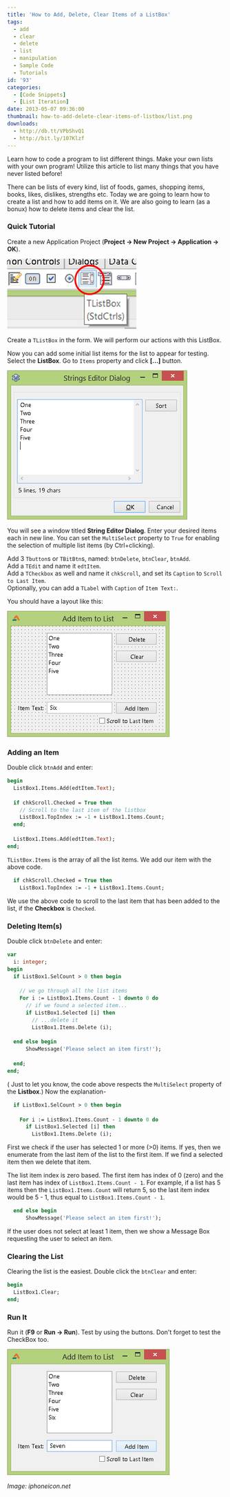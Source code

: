 ```yaml
---
title: 'How to Add, Delete, Clear Items of a ListBox'
tags:
  - add
  - clear
  - delete
  - list
  - manipulation
  - Sample Code
  - Tutorials
id: '93'
categories:
  - [Code Snippets]
  - [List Iteration]
date: 2013-05-07 09:36:00
thumbnail: how-to-add-delete-clear-items-of-listbox/list.png
downloads:
  - http://db.tt/VPbShvQ1
  - http://bit.ly/107Klzf
---
```


Learn how to code a program to list different things. Make your own lists with your own program! Utilize this article to list many things that you have never listed before!
<!-- more -->


There can be lists of every kind, list of foods, games, shopping items, books, likes, dislikes, strengths etc. Today we are going to learn how to create a list and how to add items on it. We are also going to learn (as a bonux) how to delete items and clear the list.


### Quick Tutorial

Create a new Application Project (**Project -> New Project -> Application -> OK**).


![TListBox component icon in Toolbar of Lazarus](how-to-add-delete-clear-items-of-listbox/TListBox-toolbar-icon.jpg "TListBox component icon in Toolbar of Lazarus")


Create a `TListBox` in the form. We will perform our actions with this ListBox.

Now you can add some initial list items for the list to appear for testing. Select the **ListBox**. Go to `Items` property and click **[...]** button.


![](how-to-add-delete-clear-items-of-listbox/ListBox-items-editing-lazar.gif)


You will see a window titled **String Editor Dialog**. Enter your desired items each in new line. You can set the `MultiSelect` property to `True` for enabling the selection of multiple list items (by Ctrl+clicking).

Add 3 `Tbutton`s or `TBitBtn`s, named: `btnDelete`, `btnClear`, `btnAdd`. \
Add a `TEdit` and name it `edtItem`. \
Add a `TCheckbox` as well and name it `chkScroll`, and set its `Caption` to `Scroll to Last Item`. \
Optionally, you can add a `TLabel` with `Caption` of `Item Text:`.

You should have a layout like this:


![](how-to-add-delete-clear-items-of-listbox/List-add-delete-2.gif)



### Adding an Item

Double click `btnAdd` and enter:

```pascal
begin
  ListBox1.Items.Add(edtItem.Text);

  if chkScroll.Checked = True then
    // Scroll to the last item of the listbox
    ListBox1.TopIndex := -1 + ListBox1.Items.Count;
  end;

  ListBox1.Items.Add(edtItem.Text);
end;
```

`TListBox.Items` is the array of all the list items. We add our item with the above code.

```pascal
  if chkScroll.Checked = True then
    ListBox1.TopIndex := -1 + ListBox1.Items.Count;
```

We use the above code to scroll to the last item that has been added to the list, if the **Checkbox** is `Checked`.


### Deleting Item(s)

Double click `btnDelete` and enter:

```pascal
var
  i: integer;
begin
  if ListBox1.SelCount > 0 then begin

    // we go through all the list items
    For i := ListBox1.Items.Count - 1 downto 0 do
      // if we found a selected item...
      if ListBox1.Selected [i] then
        // ...delete it
        ListBox1.Items.Delete (i);

  end else begin
      ShowMessage('Please select an item first!');

  end;
end;
```

( Just to let you know, the code above respects the `MultiSelect` property of the **Listbox**.)
Now the explanation-

```pascal
  if ListBox1.SelCount > 0 then begin

    For i := ListBox1.Items.Count - 1 downto 0 do
      if ListBox1.Selected [i] then
        ListBox1.Items.Delete (i);
```

First we check if the user has selected 1 or more (>0) items. If yes, then we enumerate from the last item of the list to the first item. If we find a selected item then we delete that item.

The list item index is zero based. The first item has index of 0 (zero) and the last item has index of `ListBox1.Items.Count - 1`. For example, if a list has 5 items then the `ListBox1.Items.Count` will return 5, so the last item index would be 5 - 1, thus equal to `ListBox1.Items.Count - 1`.

```pascal
  end else begin
      ShowMessage('Please select an item first!');
```

If the user does not select at least 1 item, then we show a Message Box requesting the user to select an item.


### Clearing the List

Clearing the list is the easiest. Double click the `btnClear` and enter:

```pascal
begin
  ListBox1.Clear;
end;
```


### Run It

Run it (**F9** or **Run -> Run**). Test by using the buttons. Don't forget to test the CheckBox too.


![](how-to-add-delete-clear-items-of-listbox/List-add-delete-1.gif)


_Image: iphoneicon.net_
